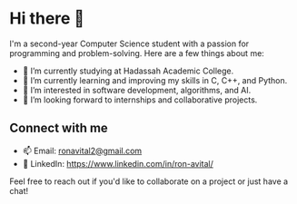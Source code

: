# Hi there 👋

I'm a second-year Computer Science student with a passion for programming and problem-solving. Here are a few things about me:

- 🔭 I’m currently studying at Hadassah Academic College.
- 🌱 I’m currently learning and improving my skills in C, C++, and Python.
- 🤖 I’m interested in software development, algorithms, and AI.
- 💼 I’m looking forward to internships and collaborative projects.

## Connect with me
- 📫 Email: ronavital2@gmail.com
- 💼 LinkedIn: https://www.linkedin.com/in/ron-avital/

Feel free to reach out if you'd like to collaborate on a project or just have a chat!
